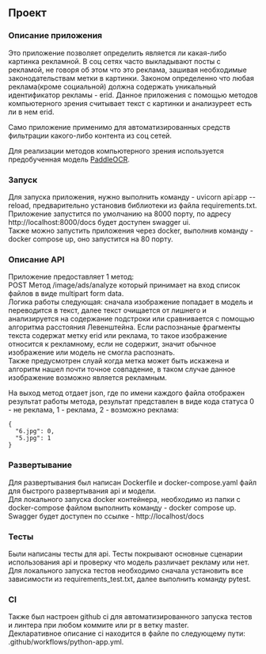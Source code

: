 ## Проект
### Описание приложения
Это приложение позволяет определить является ли какая-либо картинка рекламной. 
В соц сетях часто выкладывают посты с рекламой, не говоря об этом что это реклама, зашивая необходимые законодательствам метки в картинки.
Законом определенно что любая реклама(кроме социальной) должна содержать уникальный идентификатор рекламы - erid. 
Данное приложения с помощью методов компьютерного зрения считывает текст с картинки и анализуреет есть ли в нем erid.

Само приложение применимо для автоматизированных средств фильтрации какого-либо контента из соц сетей.

Для реализации методов компьютерного зрения используется предобученная модель [PaddleOCR](https://github.com/PaddlePaddle/PaddleOCR/tree/main).  


### Запуск
Для запуска приложения, нужно выполнить команду - uvicorn api:app --reload, предварительно установив библиотеки
из файла requirements.txt.  
Приложение запустится по умолчанию на 8000 порту, по адресу http://localhost:8000/docs будет доступен swagger ui.  
Также можно запустить приложения через docker, выполнив команду - docker compose up, оно запустится на 80 порту. 


### Описание API
Приложение предоставляет 1 метод:  
POST Метод /image/ads/analyze который принимает на вход список файлов в виде multipart form data.  
Логика работы следующая: сначала изображение попадает в модель и переводится в текст, 
далее текст очищается от лишнего и анализируется на содержание подстроки или сравнивается с помощью алгоритма расстояния Левенштейна. 
Если распознаные фрагменты текста содержат метку erid или реклама, то такое изображение относится к рекламному, если не содержит, значит обычное изображение или модель не смогла распознать.  
Также предусмотрен слуай когда метка может быть искажена и алгоритм нашел почти точное совпадение, в таком случае данное изображение возможно является рекламным.  

На выход метод отдает json, где по имени каждого файла отображен результат работы метода, результат представлен в виде кода статуса 0 - не реклама, 1 - реклама, 2 - возможно реклама:  
```
{
  "6.jpg": 0,
  "5.jpg": 1
}
```

### Развертывание
Для развертывания был написан Dockerfile и docker-compose.yaml файл для быстрого развертывания api и модели.  
Для локального запуска docker контейнера, необходимо из папки с docker-compose файлом выполнить команду - docker compose up.
Swagger будет доступен по ссылке - http://localhost/docs

### Тесты
Были написаны тесты для api.
Тесты покрывают основные сценарии использования api и проверку что модель различает рекламу или нет. 
Для локального запуска тестов необходимо сначала установить все зависимости из requirements_test.txt, далее выполнить команду pytest.

### CI
Также был настроен github ci для автоматизированного запуска тестов и линтера при любом коммите или pr в ветку master.  
Декларативное описание ci находится в файле по следующему пути: .github/workflows/python-app.yml.